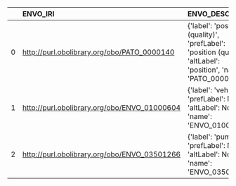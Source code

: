 |    | ENVO_IRI                                     | ENVO_DESC                                                                                                          | OFM_IRI                                             | OFM_DESC             |
|---:|:---------------------------------------------|:-------------------------------------------------------------------------------------------------------------------|:----------------------------------------------------|:---------------------|
|  0 | http://purl.obolibrary.org/obo/PATO_0000140  | {'label': 'position (quality)', 'prefLabel': 'position (quality)', 'altLabel': 'position', 'name': 'PATO_0000140'} | http://www.ontologies.com/Ontology3197.owl#Position | {'name': 'position'} |
|  1 | http://purl.obolibrary.org/obo/ENVO_01000604 | {'label': 'vehicle', 'prefLabel': None, 'altLabel': None, 'name': 'ENVO_01000604'}                                 | http://www.ontologies.com/Ontology3197.owl#Vehicle  | {'name': 'vehicle'}  |
|  2 | http://purl.obolibrary.org/obo/ENVO_03501266 | {'label': 'pump', 'prefLabel': None, 'altLabel': None, 'name': 'ENVO_03501266'}                                    | http://www.ontologies.com/Ontology3197.owl#Pump     | {'name': 'pump'}     |